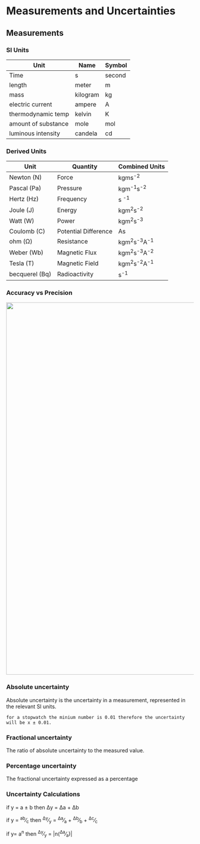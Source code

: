 # Measurements and Uncertainties 

## Measurements 

### SI Units

| Unit | Name | Symbol   |
|-----|---|---|
|  Time | s  | second  |
|  length   |  meter | m |
| mass    | kilogram  | kg   |
| electric current| ampere |A|
| thermodynamic temp | kelvin | K | 
| amount of substance | mole | mol| 
| luminous intensity | candela | cd |

### Derived Units 
| Unit | Quantity | Combined Units   |
|-----|---|---|
| Newton (N) | Force | kgms<sup>-2</sup> |
| Pascal (Pa) | Pressure | kgm<sup>-1</sup>s<sup>-2</sup> |
| Hertz (Hz) | Frequency | s <sup>-1</sup> |
| Joule (J) | Energy | kgm<sup>2</sup>s<sup>-2</sup> |
| Watt (W) | Power | kgm<sup>2</sup>s<sup>-3</sup> |
| Coulomb (C) | Potential Difference | As|
| ohm (Ω) | Resistance | kgm<sup>2</sup>s<sup>-3</sup>A<sup>-1</sup> |
| Weber (Wb) | Magnetic Flux | kgm<sup>2</sup>s<sup>-3</sup>A<sup>-2</sup> |
| Tesla (T) | Magnetic Field | kgm<sup>2</sup>s<sup>-2</sup>A<sup>-1</sup> |
| becquerel (Bq) | Radioactivity | s<sup>-1</sup> | 

### Accuracy vs Precision 
<img src="..//Assets/avp.jpeg" width=1000></img>

### Absolute uncertainty
Absolute uncertainty is the uncertainty in a measurement, represented in the relevant SI units. 
```
for a stopwatch the minium number is 0.01 therefore the uncertainty will be x ± 0.01. 
```

### Fractional uncertainty

The ratio of absolute uncertainty to the measured value. 

### Percentage uncertainty 

The fractional uncertainty expressed as a percentage 

### Uncertainty Calculations  
if y = a ± b then Δy = Δa + Δb

if y = <sup>ab</sup>&frasl;<sub>c</sub> then <sup>Δy</sup>&frasl;<sub>y</sub> = <sup>Δa</sup>&frasl;<sub>a</sub> + <sup>Δb</sup>&frasl;<sub>b</sub> + <sup>Δc</sup>&frasl;<sub>c</sub>



if y= a<sup>n</sup> then <sup>Δy</sup>&frasl;<sub>y</sub> = |n(<sup>Δa</sup>&frasl;<sub>a</sub>)|